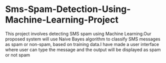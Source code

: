 # Sms-Spam-Detection-Using-Machine-Learning-Project
This project involves detecting SMS spam using Machine Learning.Our proposed system will use Naive Bayes algorithm to classify SMS messages as spam or non-spam, based on training data.I have made a user interface where user can type the message and the output will be displayed as spam or not spam
